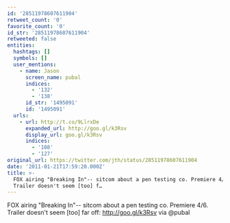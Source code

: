 ```yaml
---
id: '28511978607611904'
retweet_count: '0'
favorite_count: '0'
id_str: '28511978607611904'
retweeted: false
entities:
  hashtags: []
  symbols: []
  user_mentions:
    - name: Jason
      screen_name: pubal
      indices:
        - '132'
        - '138'
      id_str: '1495091'
      id: '1495091'
  urls:
    - url: http://t.co/9LlrxDe
      expanded_url: http://goo.gl/k3Rsv
      display_url: goo.gl/k3Rsv
      indices:
        - '108'
        - '127'
original_url: https://twitter.com/jth/status/28511978607611904
date: '2011-01-21T17:59:20.000Z'
title: >-
  FOX airing "Breaking In"-- sitcom about a pen testing co. Premiere 4/6.
  Trailer doesn't seem [too] f…
---
```


FOX airing "Breaking In"-- sitcom about a pen testing co. Premiere 4/6. Trailer doesn't seem [too] far off: http://goo.gl/k3Rsv via @pubal